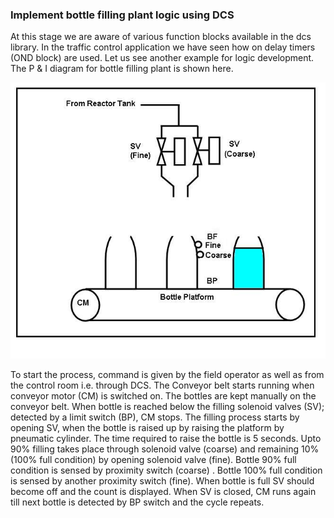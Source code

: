 ### Implement bottle filling plant logic using DCS

At this stage we are aware of various function blocks available in the dcs library. In the traffic control application we have seen how on delay timers (OND block) are used. Let us see another example for logic development.
The P & I diagram for bottle filling plant is shown here.

<center><img src="images/theory.png" title="" /></center>

To start the process, command is given by the field operator as well as from the control room i.e. through DCS.
The Conveyor belt starts running when conveyor motor (CM) is switched on. The bottles are kept manually on the conveyor belt. When bottle is reached below the filling solenoid valves (SV); detected by a limit switch (BP), CM stops.
The filling process starts by opening SV, when the bottle is raised up by raising the platform by pneumatic cylinder. The time required to raise the bottle is 5 seconds.
Upto 90% filling takes place through solenoid valve (coarse) and remaining 10% (100% full condition) by opening solenoid valve (fine).
Bottle 90% full condition is sensed by proximity switch (coarse) . Bottle 100% full condition is sensed by another proximity switch (fine). When bottle is full SV should become off and the count is displayed. When SV is closed, CM runs again till next bottle is detected by BP switch and the cycle repeats.